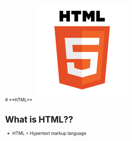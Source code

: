 <div style="text-align:center">
    <img src="https://github.com/tedy-art/HTML/blob/main/Examples/pngegg.png" />
</div>
# **HTML**

# What is HTML??
- HTML = Hypertext markup language